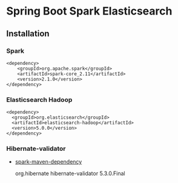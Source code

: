 # Spring Boot Spark Elasticsearch

## Installation

### Spark

    <dependency>
        <groupId>org.apache.spark</groupId>
        <artifactId>spark-core_2.11</artifactId>
        <version>2.1.0</version>
    </dependency>

### Elasticsearch Hadoop


    <dependency>
      <groupId>org.elasticsearch</groupId>
      <artifactId>elasticsearch-hadoop</artifactId>
      <version>5.0.0</version>
    </dependency>
    
 ### Hibernate-validator
 
  - [spark-maven-dependency]('http://stackoverflow.com/questions/40159372/spark-maven-dependency-breaks-down-sprint-boot-application'')
 
 
 
     <dependency>
         <groupId>org.hibernate</groupId>
         <artifactId>hibernate-validator</artifactId>
         <version>5.3.0.Final</version>
     </dependency>